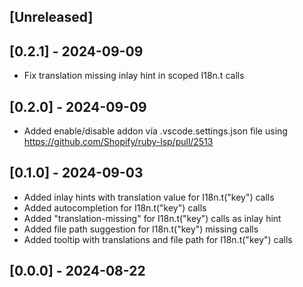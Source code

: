 ## [Unreleased]
## [0.2.1] - 2024-09-09

- Fix translation missing inlay hint in scoped I18n.t calls

## [0.2.0] - 2024-09-09

- Added enable/disable addon vía .vscode.settings.json file using https://github.com/Shopify/ruby-lsp/pull/2513

## [0.1.0] - 2024-09-03

- Added inlay hints with translation value for I18n.t("key") calls
- Added autocompletion for I18n.t("key") calls
- Added "translation-missing" for I18n.t("key") calls as inlay hint
- Added file path suggestion for I18n.t("key") missing calls
- Added tooltip with translations and file path for I18n.t("key") calls

## [0.0.0] - 2024-08-22
